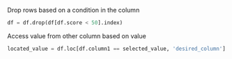 Drop rows based on a condition in the column
```python
df = df.drop(df[df.score < 50].index)
```

Access value from other column based on value
```python
located_value = df.loc[df.column1 == selected_value, 'desired_column'].values[0]
```